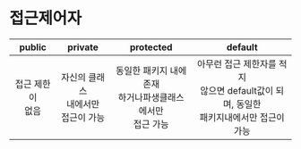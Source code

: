 # 접근제어자

public|private|protected|default
:---:|:---:|:---:|:---:
접근 제한이<br>없음|자신의 클래스<br>내에서만<br>접근이 가능|동일한 패키지 내에 존재<br>하거나파생클래스에서만<br>접근 가능|아무런 접근 제한자를 적지<br>않으면 default값이 되며, 동일한<br>패키지내에서만 접근이 가능